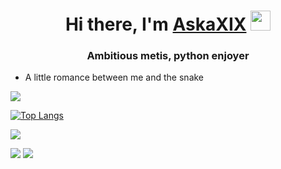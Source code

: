 <h1 align="center">Hi there, I'm <a href="https://daniilshat.ru/" target="_blank">AskaXIX</a> 
<img src="https://github.com/blackcater/blackcater/raw/main/images/Hi.gif" height="32"/></h1>
<h3 align="center">Ambitious metis, python enjoyer</h3>

* A little romance between me and the snake


![](https://github-profile-summary-cards.vercel.app/api/cards/profile-details?username=askaxix&theme=solarized_dark)



[![Top Langs](https://github-readme-stats.vercel.app/api/top-langs/?username=askaxix)](https://github.com/askaxix/github-readme-stats)


![](https://github-profile-summary-cards.vercel.app/api/cards/most-commit-language?username=askaxix&theme=solarized_dark)
[](https://github-profile-summary-cards.vercel.app/api/cards/repos-per-language?username=askaxix&theme=solarized_dark)

![](https://github-profile-summary-cards.vercel.app/api/cards/stats?username=askaxix&theme=solarized_dark)
![](https://github-profile-summary-cards.vercel.app/api/cards/productive-time?username=askaxix&theme=solarized_dark)
